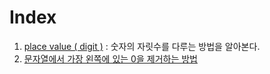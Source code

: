 # Index
1. [place value ( digit )](place_value(digit).md) : 숫자의 자릿수를 다루는 방법을 알아본다.
2. [문자열에서 가장 왼쪽에 있는 0을 제거하는 방법](remove_zero_from_string.md)